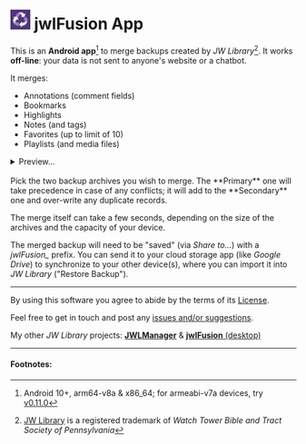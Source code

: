 # <img src="res/jwlFusion.png" width=35> jwlFusion App

This is an **Android app**[^1] to merge backups created by *JW Library*[^2]. It works **off-line**: your data is not sent to anyone's website or a chatbot.

It merges:
- Annotations (comment fields)
- Bookmarks
- Highlights
- Notes (and tags)
- Favorites (up to limit of 10)
- Playlists (and media files)

<details>
<summary>Preview…</summary>
<br/>
<img src="res/jwlFusion.gif">
<br/>
</details>
<br/>
Pick the two backup archives you wish to merge. The **Primary** one will take precedence in case of any conflicts; it will add to the **Secondary** one and over-write any duplicate records.

The merge itself can take a few seconds, depending on the size of the archives and the capacity of your device.

The merged backup will need to be "saved" (via *Share to…*) with a *jwlFusion_* prefix. You can send it to your cloud storage app (like *Google Drive*) to synchronize to your other device(s), where you can import it into *JW Library* ("Restore Backup").

____
By using this software you agree to abide by the terms of its [License](LICENSE.txt).

Feel free to get in touch and post any [issues and/or suggestions](https://github.com/erykjj/jwlFusion-app/issues).

My other *JW Library* projects: [**JWLManager**](https://github.com/erykjj/jwlmanager) & [**jwlFusion** (desktop)](https://github.com/erykjj/jwlFusion)

____

#### Footnotes:
[^1]: Android 10+, arm64-v8a & x86_64; for armeabi-v7a devices, try [v0.11.0](https://github.com/erykjj/jwlFusion-app/releases/download/v0.11.0/jwlFusion_v0.11.0.apk) 

[^2]: [JW Library](https://www.jw.org/en/online-help/jw-library/) is a registered trademark of *Watch Tower Bible and Tract Society of Pennsylvania*